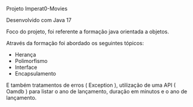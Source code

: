 Projeto Imperat0-Movies

Desenvolvido com Java 17

Foco do projeto, foi referente a formação java orientada a objetos.

Através da formação foi abordado os seguintes tópicos:

- Herança
- Polimorfismo
- Interface
- Encapsulamento

E também tratamentos de erros ( Exception ), utilização de uma API ( Oamdb ) para listar o ano de lançamento, duração em minutos e o ano de lançamento.

